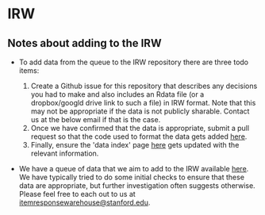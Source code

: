 # IRW

## Notes about adding to the IRW
- To add data from the queue to the IRW repository there are three todo items:

  1. Create a Github issue for this repository that describes any decisions you had to make and also includes an Rdata file (or a dropbox/googld drive link to such a file) in IRW format. Note that this may not be appropriate if the data is not publicly sharable. Contact us at the below email if that is the case.
  2. Once we have confirmed that the data is appropriate, submit a pull request so that the code used to format the data gets added [here](https://github.com/ben-domingue/irw/tree/main/data).
  3. Finally, ensure the 'data index' page [here](https://docs.google.com/spreadsheets/d/1nhPyvuAm3JO8c9oa1swPvQZghAvmnf4xlYgbvsFH99s/edit#gid=0) gets updated with the relevant information.

- We have a queue of data that we aim to add to the IRW available [here](https://docs.google.com/spreadsheets/d/13EzVbybU6pIrTq6xiivLvcN9h5OMi3wGM9W-xASpMVI/edit#gid=1076583183). We have typically tried to do some initial checks to ensure that these data are appropriate, but further investigation often suggests otherwise. Please feel free to each out to us at itemresponsewarehouse@stanford.edu.
